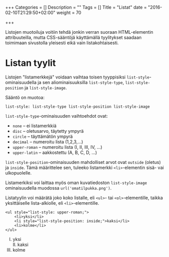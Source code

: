+++
Categories = []
Description = ""
Tags = []
Title = "Listat"
date = "2016-02-10T21:29:50+02:00"
weight = 70

+++

Listojen muotoiluja voitiin tehdä jonkin verran suoraan HTML-elementin attribuuteilla,
mutta CSS-sääntöjä käyttämällä tyylitykset saadaan toimimaan sivustolla yleisesti
eikä vain listakohtaisesti.

Listan tyylit
============
Listojen "listamerkkejä" voidaan vaihtaa toisen tyyppisiksi `list-style`-ominaisuudella
ja sen aliominaisuuksilla `list-style-type`, `list-style-position` ja `list-style-image`.

Sääntö on muotoa:
```
list-style: list-style-type list-style-position list-style-image
```

`list-style-type`-ominaisuuden vaihtoehdot ovat:

- `none` – ei listamerkkiä
- `disc` – oletusarvo, täytetty ympyrä
- `circle` – täyttämätön ympyrä
- `decimal` – numeroitu lista (1,2,3,...)
- `upper-roman` – numeroitu lista (I, II, III, IV, ...)
- `upper-latin` – aakkostettu (A, B, C, D, ...)

`list-style-position`-ominaisuuden mahdolliset arvot ovat `outside` (oletus) ja `inside`.
Tämä määrittelee sen, tuleeko listamerkki `<li>`-elementin sisä- vai ulkopuolelle.

Listamerkiksi voi laittaa myös oman kuvatiedoston `list-style-image` ominaisuudella
muodossa `url('omatilpukka.png')`.

Listatyylin voi määrätä joko koko listalle, eli `<ul>`- tai `<ol>`-elementille, taikka
yksittäiselle lista-alkiolle, eli `<li>`-elementille.

```
<ul style="list-style: upper-roman;">
    <li>yksi</li>
    <li style="list-style-position: inside;">kaksi</li>
    <li>kolme</li>
</ul>
```
<div class="html-example">
<ul style="list-style: upper-roman;">
    <li>yksi</li>
    <li style="list-style-position: inside;">kaksi</li>
    <li>kolme</li>
</ul>
</div>